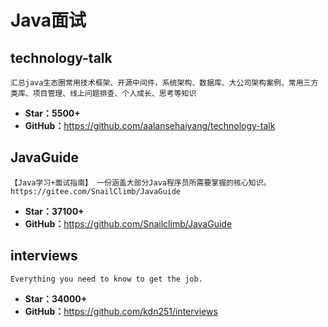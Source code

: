 # Java面试

## technology-talk

    汇总java生态圈常用技术框架、开源中间件，系统架构、数据库、大公司架构案例、常用三方类库、项目管理、线上问题排查、个人成长、思考等知识

* **Star：5500+**
* **GitHub：**<https://github.com/aalansehaiyang/technology-talk>

## JavaGuide

    【Java学习+面试指南】 一份涵盖大部分Java程序员所需要掌握的核心知识。 https://gitee.com/SnailClimb/JavaGuide

* **Star：37100+**
* **GitHub：**<https://github.com/Snailclimb/JavaGuide>

## interviews

    Everything you need to know to get the job.

* **Star：34000+**
* **GitHub：**<https://github.com/kdn251/interviews>